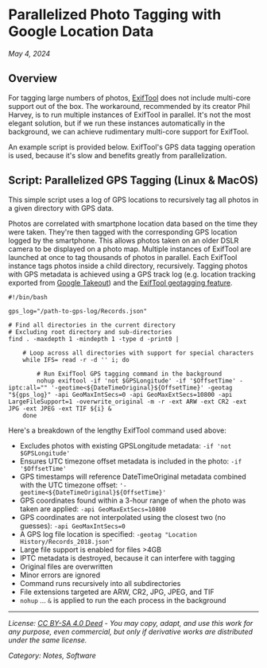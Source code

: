# Parallelized Photo Tagging with Google Location Data
*May 4, 2024*

## Overview

For tagging large numbers of photos, [ExifTool](https://exiftool.org/) does not include multi-core support out of the box. The workaround, recommended by its creator Phil Harvey, is to run multiple instances of ExifTool in parallel. It's not the most elegant solution, but if we run these instances automatically in the background, we can achieve rudimentary multi-core support for ExifTool.

An example script is provided below. ExifTool's GPS data tagging operation is used, because it's slow and benefits greatly from parallelization.

## Script: Parallelized GPS Tagging (Linux & MacOS)

This simple script uses a log of GPS locations to recursively tag all photos in a given directory with GPS data.

Photos are correlated with smartphone location data based on the time they were taken. They're then tagged with the corresponding GPS location logged by the smartphone. This allows photos taken on an older DSLR camera to be displayed on a photo map. Multiple instances of ExifTool are launched at once to tag thousands of photos in parallel. Each ExifTool instance tags photos inside a child directory, recursively. Tagging photos with GPS metadata is achieved using a GPS track log (e.g. location tracking exported from [Google Takeout](https://takeout.google.com/takeout/custom/local_actions,location_history,maps,mymaps)) and the [ExifTool geotagging feature](https://www.exiftool.org/geotag.html).

```
#!/bin/bash

gps_log="/path-to-gps-log/Records.json"

# Find all directories in the current directory
# Excluding root directory and sub-directories
find . -maxdepth 1 -mindepth 1 -type d -print0 |
    
    # Loop across all directories with support for special characters
    while IFS= read -r -d '' i; do
        
        # Run ExifTool GPS tagging command in the background
        nohup exiftool -if 'not $GPSLongitude' -if '$OffsetTime' -iptc:all="" '-geotime<${DateTimeOriginal}${OffsetTime}' -geotag "${gps_log}" -api GeoMaxIntSecs=0 -api GeoMaxExtSecs=10800 -api LargeFileSupport=1 -overwrite_original -m -r -ext ARW -ext CR2 -ext JPG -ext JPEG -ext TIF ${i} &
    done
```

Here's a breakdown of the lengthy ExifTool command used above: 
 - Excludes photos with existing GPSLongitude metadata: `-if 'not $GPSLongitude'`
 - Ensures UTC timezone offset metadata is included in the photo: `-if '$OffsetTime'`
 - GPS timestamps will reference DateTimeOriginal metadata combined with the UTC timezone offset: `'-geotime<${DateTimeOriginal}${OffsetTime}'`
 - GPS coordinates found within a 3-hour range of when the photo was taken are applied: `-api GeoMaxExtSecs=10800`
 - GPS coordinates are not interpolated using the closest two (no guesses): `-api GeoMaxIntSecs=0`
 - A GPS log file location is specified: `-geotag "Location History/Records_2018.json"`
 - Large file support is enabled for files >4GB
 - IPTC metadata is destroyed, because it can interfere with tagging
 - Original files are overwritten
 - Minor errors are ignored
 - Command runs recursively into all subdirectories
 - File extensions targeted are ARW, CR2, JPG, JPEG, and TIF
 - `nohup` ... `&` is applied to run the each process in the background

---
*License: [CC BY-SA 4.0 Deed](https://creativecommons.org/licenses/by-sa/4.0/) - You may copy, adapt, and use this work for any purpose, even commercial, but only if derivative works are distributed under the same license.*

*Category: Notes, Software*